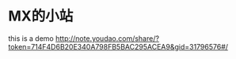# MX的小站
this is a demo
http://note.youdao.com/share/?token=714F4D6B20E340A798FB5BAC295ACEA9&gid=31796576#/
